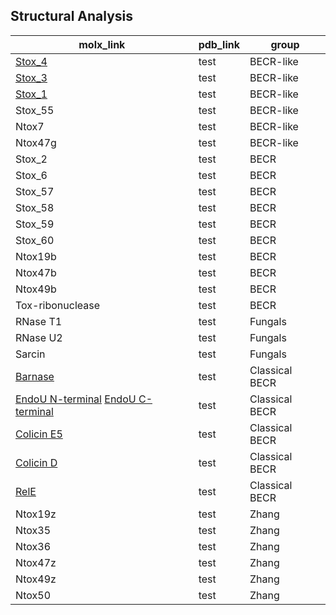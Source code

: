 ## Structural Analysis

| **molx_link** | **pdb_link** | **group** |
| --- | --- | ---
| [Stox_4](https://molstar.org/viewer/?snapshot-url=https://kristiphammie.github.io/molstar/stox_4.molx&snapshot-url-type=molx) | test | BECR-like |
| [Stox_3](https://molstar.org/viewer/?snapshot-url=https://kristiphammie.github.io/molstar/stox_3.molx&snapshot-url-type=molx) | test | BECR-like |
| [Stox_1](https://molstar.org/viewer/?snapshot-url=https://kristiphammie.github.io/molstar/stox_1.molx&snapshot-url-type=molx) | test | BECR-like |
| Stox_55 | test | BECR-like |
| Ntox7 | test | BECR-like |
| Ntox47g | test | BECR-like |
| Stox_2 | test | BECR |
| Stox_6 | test | BECR |
| Stox_57 | test | BECR |
| Stox_58 | test | BECR |
| Stox_59 | test | BECR |
| Stox_60 | test | BECR |
| Ntox19b | test | BECR | 
| Ntox47b | test | BECR |
| Ntox49b | test | BECR |
| Tox-ribonuclease | test | BECR |
| RNase T1 | test | Fungals |
| RNase U2 | test | Fungals |
| Sarcin | test | Fungals |
| [Barnase](https://molstar.org/viewer/?snapshot-url=https://kristiphammie.github.io/molstar/barnase.molx&snapshot-url-type=molx) | test | Classical BECR |
| [EndoU N-terminal](https://molstar.org/viewer/?snapshot-url=https://kristiphammie.github.io/molstar/endoU_n.molx&snapshot-url-type=molx) [EndoU C-terminal](https://molstar.org/viewer/?snapshot-url=https://kristiphammie.github.io/molstar/endoU_c.molx&snapshot-url-type=molx) | test | Classical BECR |
| [Colicin E5](https://molstar.org/viewer/?snapshot-url=https://kristiphammie.github.io/molstar/colicine5.molx&snapshot-url-type=molx) | test | Classical BECR |
| [Colicin D](https://molstar.org/viewer/?snapshot-url=https://kristiphammie.github.io/molstar/colicinD.molx&snapshot-url-type=molx) | test | Classical BECR |
| [RelE](https://molstar.org/viewer/?snapshot-url=https://kristiphammie.github.io/molstar/rele.molx&snapshot-url-type=molx) | test | Classical BECR |
| Ntox19z | test | Zhang |
| Ntox35 | test | Zhang |
| Ntox36 | test | Zhang |
| Ntox47z | test | Zhang |
| Ntox49z | test | Zhang |
| Ntox50 | test | Zhang |

